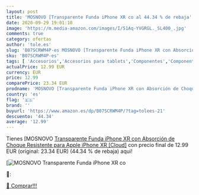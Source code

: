 ```yaml
---
layout: post
title: 'MOSNOVO [Transparente Funda iPhone XR co al 44.34 % de rebaja'
date: 2020-09-29 19:01:10
image: 'https://m.media-amazon.com/images/I/51Aq-YVGRGL._SL400_.jpg'
comments: true
category: ofertas
author: 'tole.es'
slug: 'B07SCRWM4P-es MOSNOVO [Transparente Funda iPhone XR con Absorción de...'
sku: 'B07SCRWM4P-es'
tags: [ 'Accesorios','Accesorios para tablets','Componentes','Componentes y piezas para portátiles','Informática','Teclados de repuesto para portátiles y netbooks','Teclados para tablets','apple','iphone', ]
actualPrice: 12.99 EUR
currency: EUR
price: 12.99
comparePrice: 23.34 EUR
prodname: 'MOSNOVO [Transparente Funda iPhone XR con Absorción de Choque Resistente para Apple iPhone XR [Cloud]'
country: 'es'
flag: '🇪🇸'
brand: ''
buyurl: 'https://www.amazon.es/dp/B07SCRWM4P/?tag=tolees-21'
descuento: '44.34'
average: '12.99'
---
```


Tienes [MOSNOVO [Transparente Funda iPhone XR con Absorción de Choque Resistente para Apple iPhone XR [Cloud]](https://www.amazon.es/dp/B07SCRWM4P/?tag=tolees-21) con precio final de  12.99 EUR (original: 23.34 EUR) (44.34 %  de rebaja) aqui!

[![MOSNOVO [Transparente Funda iPhone XR co](https://m.media-amazon.com/images/I/51Aq-YVGRGL._SL400_.jpg)](https://www.amazon.es/dp/B07SCRWM4P/?tag=tolees-21)

🔎:


[🛒 Comprar!!!](https://www.amazon.es/dp/B07SCRWM4P/?tag=tolees-21)
